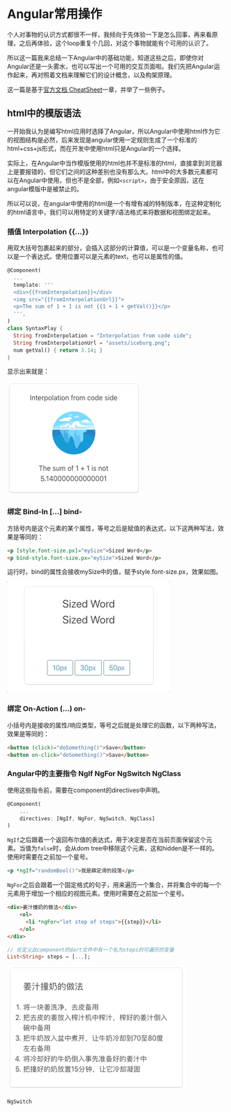 # Angular常用操作

个人对事物的认识方式都很不一样，我倾向于先体验一下是怎么回事，再来看原理，之后再体验，这个loop重复个几回，对这个事物就能有个可用的认识了。

所以这一篇我来总结一下Angular中的基础功能，知道这些之后，即使你对Angular还是一头雾水，也可以写出一个可用的交互页面啦。我们先把Angular运作起来，再对照着文档来理解它们的设计概念，以及构架原理。

这一篇是基于[官方文档 CheatSheet](https://webdev.dartlang.org/angular/cheatsheet)一章，并举了一些例子。

## html中的模版语法

一开始我认为是编写html应用时选择了Angular，所以Angular中使用html作为它的视图结构是必然，后来发现是angular使用一定规则生成了一个标准的html+css+js形式，而在开发中使用html只是Angular的一个选择。

实际上，在Angular中当作模版使用的html也并不是标准的html，直接拿到浏览器上是要报错的，但它们之间的这种差别也没有那么大。html中的大多数元素都可以在Angular中使用，但也不是全部，例如`<script>`，由于安全原因，这在angular模版中是被禁止的。

所以可以说，在angular中使用的html是一个有增有减的特制版本，在这种定制化的html语言中，我们可以用特定的关键字/语法格式来将数据和视图绑定起来。

### 插值 Interpolation {{…}}

用双大括号包裹起来的部分，会插入这部分的计算值，可以是一个变量名称，也可以是一个表达式。使用位置可以是元素的text，也可以是属性的值。
``` dart
@Component(
  ...
  template: ''' 
  <div>{{fromInterpolation}}</div>
  <img src="{{fromInterpolationUrl}}">
  <p>The sum of 1 + 1 is not {{1 + 1 + getVal()}}</p>
  ''',
)
class SyntaxPlay {
  String fromInterpolation = "Interpolation from code side";
  String fromInterpolationUrl = "assets/iceburg.png";
  num getVal() { return 3.14; }
}
```
显示出来就是：

![interpolation](src_5_interpolation.png)

### 绑定 Bind-In [...] bind-

方括号内是这个元素的某个属性，等号之后是赋值的表达式，以下这两种写法，效果是等同的：

``` html
<p [style.font-size.px]="mySize">Sized Word</p>
<p bind-style.font-size.px="mySize">Sized Word</p>
```
运行时，bind的属性会接收mySize中的值，赋予style.font-size.px，效果如图。

![bind-in](src_5_bind_in.gif)

### 绑定 On-Action (...) on-

小括号内是接收的属性/响应类型，等号之后就是处理它的函数，以下两种写法，效果是等同的：

``` html
<button (click)="doSomething()">Save</button>
<button on-click="doSomething()">Save</button>
```

### Angular中的主要指令 NgIf NgFor NgSwitch NgClass

使用这些指令前，需要在component的directives中声明。

``` dart
@Component(
    ...
    directives: [NgIf, NgFor, NgSwitch, NgClass]
)
```

`NgIf`之后跟着一个返回布尔值的表达式，用于决定是否在当前页面保留这个元素。当值为`false`时，会从dom tree中移除这个元素，这和hidden是不一样的。使用时需要在之前加一个星号。

``` html
<p *ngIf="randomBool()">我是薛定谔的段落</p>
```

`NgFor`之后会跟着一个固定格式的句子，用来遍历一个集合，并将集合中的每一个元素用于增加一个相应的视图元素。使用时需要在之前加一个星号。

``` html
<div>姜汁撞奶的做法</div>
    <ol>
      <li *ngFor="let step of steps">{{step}}</li>
    </ol>
</div>
```
``` dart
// 在定义此component的dart文件中有一个名为steps的可遍历的变量
List<String> steps = [...];
```
![ngfor](src_5_ngfor.png)

`NgSwitch`